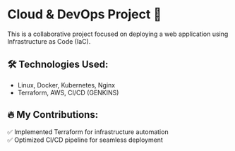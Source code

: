 # Cloud & DevOps Project 🚀

This is a collaborative project focused on deploying a web application using Infrastructure as Code (IaC).

## 🛠️ Technologies Used:
- Linux, Docker, Kubernetes, Nginx
- Terraform, AWS, CI/CD (GENKINS)

## 🔥 My Contributions:
✅ Implemented Terraform for infrastructure automation  
✅ Optimized CI/CD pipeline for seamless deployment  


